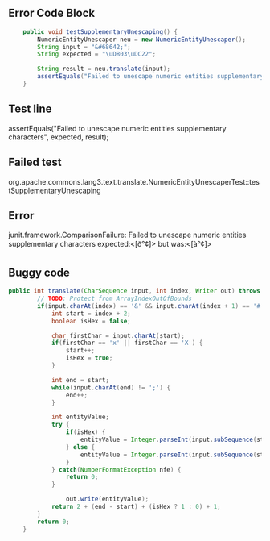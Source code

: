 

## Error Code Block
```java
    public void testSupplementaryUnescaping() {
        NumericEntityUnescaper neu = new NumericEntityUnescaper();
        String input = "&#68642;";
        String expected = "\uD803\uDC22";

        String result = neu.translate(input);
        assertEquals("Failed to unescape numeric entities supplementary characters", expected, result);
    }
```

## Test line
assertEquals("Failed to unescape numeric entities supplementary characters", expected, result);

## Failed test
org.apache.commons.lang3.text.translate.NumericEntityUnescaperTest::testSupplementaryUnescaping

## Error
junit.framework.ComparisonFailure: Failed to unescape numeric entities supplementary characters expected:<[ð°¢]> but was:<[à°¢]>

## Buggy code
```java
public int translate(CharSequence input, int index, Writer out) throws IOException {
        // TODO: Protect from ArrayIndexOutOfBounds
        if(input.charAt(index) == '&' && input.charAt(index + 1) == '#') {
            int start = index + 2;
            boolean isHex = false;

            char firstChar = input.charAt(start);
            if(firstChar == 'x' || firstChar == 'X') {
                start++;
                isHex = true;
            }

            int end = start;
            while(input.charAt(end) != ';') {
                end++;
            }

            int entityValue;
            try {
                if(isHex) {
                    entityValue = Integer.parseInt(input.subSequence(start, end).toString(), 16);
                } else {
                    entityValue = Integer.parseInt(input.subSequence(start, end).toString(), 10);
                }
            } catch(NumberFormatException nfe) {
                return 0;
            }

                out.write(entityValue);
            return 2 + (end - start) + (isHex ? 1 : 0) + 1;
        }
        return 0;
    }
```